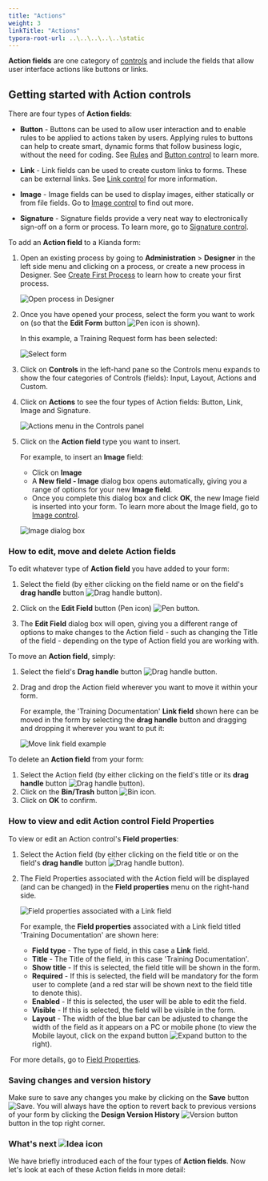 ```yaml
---
title: "Actions"
weight: 3
linkTitle: "Actions"
typora-root-url: ..\..\..\..\..\static
---
```


**Action fields** are one category of [controls](/docs/platform/controls/) and include the fields that allow user interface actions like buttons or links. 



## Getting started with Action controls ##

There are four types of **Action fields**:

- **Button** - Buttons can be used to allow user interaction and to enable rules to be applied to actions taken by users. Applying rules to buttons can help to create smart, dynamic forms that follow business logic, without the need for coding. See [Rules](/docs/platform/rules/) and [Button control](/docs/platform/controls/actions/button/) to learn more.

- **Link** - Link fields can be used to create custom links to forms. These can be external links. See [Link control](/docs/platform/controls/actions/link/) for more information.

- **Image** -  Image fields can be used to display images, either statically or from file fields. Go to [Image control](/docs/platform/controls/actions/image/) to find out more.

- **Signature** - Signature fields provide a very neat way to electronically sign-off on a form or process. To learn more, go to [Signature control](/docs/platform/controls/actions/signature/).



To add an **Action field** to a Kianda form:

1. Open an existing process by going to **Administration** > **Designer** in the left side menu and clicking on a process, or create a new process in Designer. See [Create First Process](/docs/getting-started/create-first-process/) to learn how to create your first process.

	![Open process in Designer](/images/designer-open-process.jpg)

2. Once you have opened your process, select the form you want to work on (so that the **Edit Form** button ![Pen icon](/images/penicon.png) is shown). 

   In this example, a Training Request form has been selected:

   ![Select form](/images/actions-select-form.jpg)

3. Click on **Controls** in the left-hand pane so the Controls menu expands to show the four categories of Controls (fields): Input, Layout, Actions and Custom. 

4. Click on **Actions** to see the four types of Action fields: Button, Link, Image and Signature.

	![Actions menu in the Controls panel](/images/actions-menu.jpg)

5. Click on the **Action field** type you want to insert. 

   For example, to insert an **Image** field:

   - Click on **Image**
   - A **New field - Image** dialog box opens automatically, giving you a range of options for your new **Image field**. 
   - Once you complete this dialog box and click **OK**, the new Image field is inserted into your form. To learn more about the Image field, go to [Image control](/docs/platform/controls/actions/image/).

	![Image dialog box](/images/image-dialog2.jpg)



### How to edit, move and delete Action fields ###

To edit whatever type of **Action field** you have added to your form:

1. Select the field (by either clicking on the field name or on the field's **drag handle** button ![Drag handle button](/images/draghandlewhite-frame.png)).

2. Click on the **Edit Field** button (Pen icon) ![Pen button](/images/penicon.png).

3. The **Edit Field** dialog box will open, giving you a different range of options to make changes to the Action field - such as changing the Title of the field - depending on the type of Action field you are working with.

   

To move an **Action field**, simply:

1. Select the field's **Drag handle** button ![Drag handle button](/images/draghandlewhite-frame.png). 

2. Drag and drop the Action field wherever you want to move it within your form.

   For example, the 'Training Documentation' **Link field** shown here can be moved in the form by selecting the **drag handle** button and dragging and dropping it wherever you want to put it:

   ![Move link field example](/images/action-link-example-move.jpg)

   

To delete an **Action field** from your form:

1. Select the Action field (by either clicking on the field's title or its **drag handle** button ![Drag handle button](/images/draghandlewhite-frame.png)).
2. Click on the **Bin/Trash** button ![Bin icon](/images/binicon.png). 
3. Click on **OK** to confirm.



### How to view and edit Action control Field Properties ###

To view or edit an Action control's **Field properties**:
1. Select the Action field (by either clicking on the field title or on the field's **drag handle** button ![Drag handle button](/images/draghandlewhite-frame.png)).

2. The Field Properties associated with the Action field will be displayed (and can be changed) in the **Field properties** menu on the right-hand side.

   ![Field properties associated with a Link field](/images/action-link-field-properties.jpg)

   For example, the **Field properties** associated with a Link field titled 'Training Documentation' are shown here:

   - **Field type** - The type of field, in this case a **Link** field.
   - **Title** - The Title of the field, in this case 'Training Documentation'.
   - **Show title** - If this is selected, the field title will be shown in the form.
   - **Required** - If this is selected, the field will be mandatory for the form user to complete (and a red star will be shown next to the field title to denote this).
   - **Enabled** - If this is selected, the user will be able to edit the field.
   - **Visible** - If this is selected, the field will be visible in the form.
   - **Layout** - The width of the blue bar can be adjusted to change the width of the field as it appears on a PC or mobile phone (to view the Mobile layout, click on the expand button ![Expand button](/images/expand-icon.jpg) to the right).

​		For more details, go to [Field Properties](/docs/platform/controls/properties#field-properties).



### Saving changes and version history ###

Make sure to save any changes you make by clicking on the **Save** button ![Save](/images/saveprocess.png). You will always have the option to revert back to previous versions of your form by clicking the **Design Version History** ![Version button](/images/version8.png) button in the top right corner.



### What's next  ![Idea icon](/images/18.png) ###

We have briefly introduced each of the four types of **Action fields**. Now let's look at each of these Action fields in more detail: